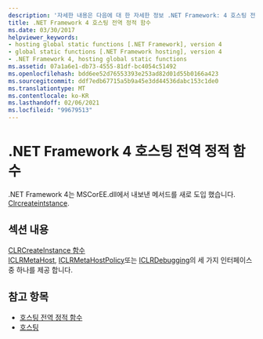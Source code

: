 ```yaml
---
description: '자세한 내용은 다음에 대 한 자세한 정보 .NET Framework: 4 호스팅 전역 정적 함수'
title: .NET Framework 4 호스팅 전역 정적 함수
ms.date: 03/30/2017
helpviewer_keywords:
- hosting global static functions [.NET Framework], version 4
- global static functions [.NET Framework hosting], version 4
- .NET Framework 4, hosting global static functions
ms.assetid: 07a1a6e1-db73-4555-81df-bc4054c51492
ms.openlocfilehash: bdd6ee52d76553393e253ad82d01d55b0166a423
ms.sourcegitcommit: ddf7edb67715a5b9a45e3dd44536dabc153c1de0
ms.translationtype: MT
ms.contentlocale: ko-KR
ms.lasthandoff: 02/06/2021
ms.locfileid: "99679513"
---
```

# <a name="net-framework-4-hosting-global-static-functions"></a>.NET Framework 4 호스팅 전역 정적 함수

.NET Framework 4는 MSCorEE.dll에서 내보낸 메서드를 새로 도입 했습니다. [Clrcreateintstance](clrcreateinstance-function.md).  
  
## <a name="in-this-section"></a>섹션 내용  

 [CLRCreateInstance 함수](clrcreateinstance-function.md)  
 [ICLRMetaHost](iclrmetahost-interface.md), [ICLRMetaHostPolicy](iclrmetahostpolicy-interface.md)또는 [ICLRDebugging](../debugging/iclrdebugging-interface.md)의 세 가지 인터페이스 중 하나를 제공 합니다.  
  
## <a name="see-also"></a>참고 항목

- [호스팅 전역 정적 함수](hosting-global-static-functions.md)
- [호스팅](index.md)

